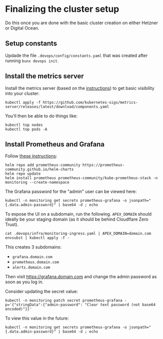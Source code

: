 # Finalizing the cluster setup

Do this once you are done with the basic cluster creation on either Hetzner or Digital Ocean.

## Setup constants

Updade the file `.devops/config/constants.yaml` that was created after running `bunx devops init`.

## Install the metrics server

Install the metrics server (based on the [instructions](https://github.com/kubernetes-sigs/metrics-server)) to get basic visibility into your cluster:

```shell
kubectl apply -f https://github.com/kubernetes-sigs/metrics-server/releases/latest/download/components.yaml
```

You'll then be able to do things like:

```shell
kubectl top nodes
kubectl top pods -A
```

## Install Prometheus and Grafana

Follow [these instructions](https://github.com/prometheus-community/helm-charts/tree/main/charts/kube-prometheus-stack):

```shell
helm repo add prometheus-community https://prometheus-community.github.io/helm-charts
helm repo update
helm install prometheus prometheus-community/kube-prometheus-stack -n monitoring --create-namespace
```

The Grafana password for the "admin" user can be viewed here:

```shell
kubectl -n monitoring get secrets prometheus-grafana -o jsonpath="{.data.admin-password}" | base64 -d ; echo
```

To expose the UI on a subdomain, run the following. `APEX_DOMAIN` should ideally be your staging domain (as it should be behind Cloudflare Zero Trust).

```shell
cat .devops/infra/monitoring-ingress.yaml | APEX_DOMAIN=domain.com envsubst | kubectl apply -f -
```

This creates 3 subdomains:

- `grafana.domain.com`
- `prometheus.domain.com`
- `alerts.domain.com`

Then visit https://grafana.domain.com and change the admin password as soon as you log in.

Consider updating the secret value:

```shell
kubectl -n monitoring patch secret prometheus-grafana -p='{"stringData":{"admin-password": "Clear text password (not base64 encoded)"}}'
```

To view this value in the future:

```shell
kubectl -n monitoring get secrets prometheus-grafana -o jsonpath="{.data.admin-password}" | base64 -d ; echo
```
